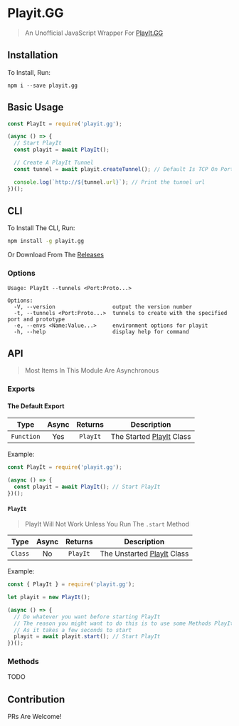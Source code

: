 # Playit.GG

> An Unofficial JavaScript Wrapper For [PlayIt.GG](https://playit.gg/)

## Installation

To Install, Run:

```
npm i --save playit.gg
```

## Basic Usage

```js
const PlayIt = require('playit.gg');

(async () => {
  // Start PlayIt
  const playit = await PlayIt();

  // Create A PlayIt Tunnel
  const tunnel = await playit.createTunnel(); // Default Is TCP On Port 80

  console.log(`http://${tunnel.url}`); // Print the tunnel url
})();
```

## CLI

To Install The CLI, Run:

```bash
npm install -g playit.gg
```

Or Download From The [Releases](https://github.com/TheBotlyNoob/playit.gg/releases/latest)

### Options

```
Usage: PlayIt --tunnels <Port:Proto...>

Options:
  -V, --version                  output the version number
  -t, --tunnels <Port:Proto...>  tunnels to create with the specified port and prototype
  -e, --envs <Name:Value...>     environment options for playit
  -h, --help                     display help for command
```

## API

> Most Items In This Module Are Asynchronous

### Exports

#### The Default Export

|    Type    | Async | Returns  |             Description              |
| :--------: | :---: | :------: | :----------------------------------: |
| `Function` |  Yes  | `PlayIt` | The Started [PlayIt](#methods) Class |

Example:

```js
const PlayIt = require('playit.gg');

(async () => {
  const playit = await PlayIt(); // Start PlayIt
})();
```

#### `PlayIt`

> PlayIt Will Not Work Unless You Run The `.start` Method

|  Type   | Async | Returns  |              Description               |
| :-----: | :---: | :------: | :------------------------------------: |
| `Class` |  No   | `PlayIt` | The Unstarted [PlayIt](#methods) Class |

Example:

```js
const { PlayIt } = require('playit.gg');

let playit = new PlayIt();

(async () => {
  // Do whatever you want before starting PlayIt
  // The reason you might want to do this is to use some Methods PlayIt provides before starting it
  // As it takes a few seconds to start
  playit = await playit.start(); // Start PlayIt
})();
```

### Methods

TODO

## Contribution

PRs Are Welcome!
